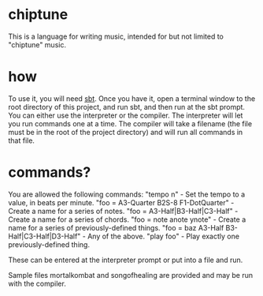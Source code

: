 # chiptune
This is a language for writing music, intended for but not limited to "chiptune"
music.

# how
To use it, you will need [sbt](www.scala-sbt.org).  Once you have it,
open a terminal window to the root directory of this project, and run sbt, and
then run at the sbt prompt.  You can either use the interpreter or the compiler.
The interpreter will let you run commands one at a time.  The compiler will take
a filename (the file must be in the root of the project directory) and will run
all commands in that file.

# commands?
You are allowed the following commands:
"tempo n" - Set the tempo to a value, in beats per minute.
"foo = A3-Quarter B2S-8 F1-DotQuarter" - Create a name for a series of notes.
"foo = A3-Half|B3-Half|C3-Half" - Create a name for a series of chords.
"foo = note anote ynote" - Create a name for a series of previously-defined
things.
"foo = baz A3-Half B3-Half|C3-Half|D3-Half" - Any of the above.
"play foo" - Play exactly one previously-defined thing.

These can be entered at the interpreter prompt or put into a file and run.

Sample files mortalkombat and songofhealing are provided and may be run with the
compiler.
